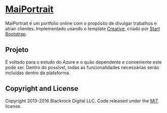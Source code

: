 # [MaiPortrait](http://maiportrait.com.br/)

MaiPortrait é um portfolio online com o propósito de divulgar trabalhos e atrair clientes. Implementado usando o template [Creative](http://startbootstrap.com/template-overviews/creative/), criado por [Start Bootstrap](http://startbootstrap.com/).

## Projeto

É voltado para o estudo do Azure e o quão dependente e conveniente este pode ser. Dentro do possível, todas as funcionalidades necessárias serão incluídas dentro da plataforma.

## Copyright and License

Copyright 2013-2016 Blackrock Digital LLC. Code released under the [MIT](https://github.com/BlackrockDigital/startbootstrap-creative/blob/gh-pages/LICENSE) license.